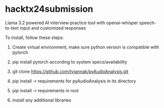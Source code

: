 # hacktx24submission
Llama 3.2 powered AI interview practice tool with openai-whisper speech-to-text input and customized responses

To install, follow these steps:

1) Create virtual environment, make sure python version is compatible with pytorch

2) pip install pytorch according to system specs/availability

3) git clone https://github.com/tyiannak/pyAudioAnalysis.git

4) pip install -r requirements for pyAudioAnalysis in its directory

5) pip install -r requirements in root

6) install any additional libraries
